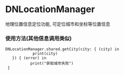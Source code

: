 # DNLocationManager
地理位置信息定位功能, 可定位城市和坐标等位置信息

### 使用方法(其他信息调用类似)
```
DNLocationManager.shared.getCity(city: { (city) in
            print(city)
   }) { (error) in
           print("获取城市失败")
 }
```
